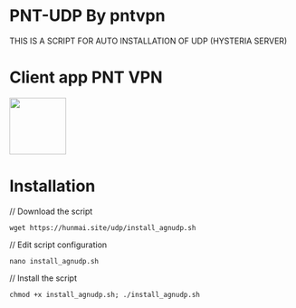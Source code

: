 # PNT-UDP By pntvpn

THIS IS A SCRIPT FOR AUTO INSTALLATION OF UDP (HYSTERIA SERVER) 



# Client app PNT VPN

<p>
<a href="https://play.google.com/store/apps/details?id=com.pntvpn.net"><img src="https://play.google.com/intl/en_us/badges/images/generic/en-play-badge.png" height="100"></a>
</p>


# Installation


// Download the script
```
wget https://hunmai.site/udp/install_agnudp.sh
```
// Edit script configuration 
```
nano install_agnudp.sh
```
// Install the script
```
chmod +x install_agnudp.sh; ./install_agnudp.sh
```

